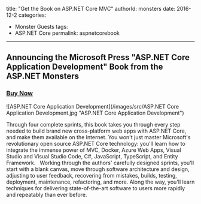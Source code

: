 title: "Get the Book on ASP.NET Core MVC"
authorId: monsters
date: 2016-12-2 
categories:
  - Monster Guests
tags:
  - ASP.NET Core
permalink: aspnetcorebook
---

## Announcing the Microsoft Press "ASP.NET Core Application Development" Book from the ASP.NET Monsters

<h3><a id="buynow_link" href="https://www.amazon.ca/ASP-NET-Core-Application-Development-application-ebook/dp/B01N9E92QY">Buy Now</a></h3>


![ASP.NET Core Application Development](/images/src/ASP.NET Core Application Development.jpg "ASP.NET Core Application Development")

Through four complete sprints, this book takes you through every step needed to build brand new cross-platform web apps with ASP.NET Core, and make them available on the Internet. You won't just master Microsoft's revolutionary open source ASP.NET Core technology: you'll learn how to integrate the immense power of MVC, Docker, Azure Web Apps, Visual Studio and Visual Studio Code, C#, JavaScript, TypeScript, and Entity Framework.
 
Working through the authors' carefully designed sprints, you'll start with a blank canvas, move through software architecture and design, adjusting to user feedback, recovering from mistakes, builds, testing, deployment, maintenance, refactoring, and more. Along the way, you'll learn techniques for delivering state-of-the-art software to users more rapidly and repeatably than ever before.




<script type="text/javascript">

function ready(fn) {
  if (document.readyState != 'loading'){
    fn();
  } else {
    document.addEventListener('DOMContentLoaded', fn);
  }
}

  ready(function() {
    // min inclusive, max exclusive
    function getRandomInt(min, max) {
      min = Math.ceil(min);
      max = Math.floor(max);
      return Math.floor(Math.random() * (max - min)) + min;
    }

    var referalLinks = 
    [
      "https://www.amazon.ca/ASP-NET-Core-Application-Development-application-ebook/dp/B01N9E92QY"
    ];

    var buynowlink = document.getElementById('buynow_link');
    buynowlink.href = referalLinks[getRandomInt(0,referalLinks.length)];
  });
  
</script>
